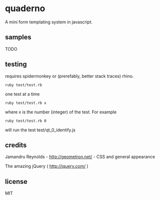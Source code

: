 
# quaderno

A mini form templating system in javascript.

## samples

TODO

## testing

requires spidermonkey or (prerefably, better stack traces) rhino.

    ruby test/test.rb

one test at a time

    ruby test/test.rb x

where x is the number (integer) of the test. For example

    ruby test/test.rb 0

will run the test test/qt_0_identify.js


## credits

Jamandru Reynolds - <a href="http://geometron.net">http://geometron.net/</a> - CSS and general appearance

The amazing jQuery ( http://jquery.com/ )


## license

MIT

